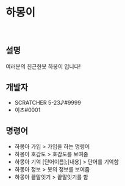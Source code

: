 # 하몽이
​
## 설명
여러분의 친근한봇 하봉이 입니다!

## 개발자
- SCRATCHER 5-23♪#9999
- 이츠#0001

## 명령어
- 하몽아 가입 > 가입을 하는 명령어
- 하몽아 호감도 > 호감도를 보여줌
- 하몽아 기억 [단어이름];[내용] > 단어를 기억함
- 하몽아 정보 > 봇의 정보를 보여줌
- 하몽아 끝말잇기 > 끝말잇기를 함
